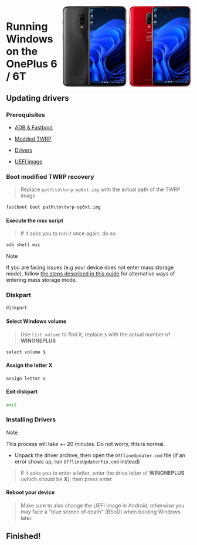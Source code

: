 <img align="right" src="https://github.com/n00b69/woa-op6/blob/main/op6.png" width="350" alt="Windows 11 running on fajita/enchilada">

# Running Windows on the OnePlus 6 / 6T

## Updating drivers

### Prerequisites
- [ADB & Fastboot](https://developer.android.com/studio/releases/platform-tools)

- [Modded TWRP](https://github.com/n00b69/woa-op6/releases/download/Files/TWRP-OP6xT.img)

- [Drivers](https://github.com/n00b69/woa-op6/releases/tag/Drivers)

- [UEFI image](https://github.com/n00b69/woa-op6/releases/tag/UEFI)

### Boot modified TWRP recovery
> Replace `path\to\twrp-op6xt.img` with the actual path of the TWRP image
```cmd
fastboot boot path\to\twrp-op6xt.img
```

#### Execute the msc script
> If it asks you to run it once again, do so
```cmd
adb shell msc
```

> [!Note]
> If you are facing issues (e.g your device does not enter mass storage mode), follow [the steps described in this guide](/guide/troubleshooting.md#mass-storage-mode-does-not-work) for alternative ways of entering mass storage mode.

### Diskpart
```cmd
diskpart
```

#### Select Windows volume
> Use `list volume` to find it, replace `$` with the actual number of **WINONEPLUS**
```cmd
select volume $
```

#### Assign the letter X
```cmd
assign letter x
```

#### Exit diskpart
```cmd
exit
```

### Installing Drivers
> [!Note]
> This process will take +- 20 minutes. Do not worry, this is normal.

- Unpack the driver archive, then open the `OfflineUpdater.cmd` file (if an error shows up, run `OfflineUpdaterFix.cmd` instead)

> If it asks you to enter a letter, enter the drive letter of **WINONEPLUS** (which should be **X**), then press enter

#### Reboot your device
> Make sure to also change the UEFI image in Android, otherwise you may face a "blue screen of death" (BSoD) when booting Windows later.

## Finished!











